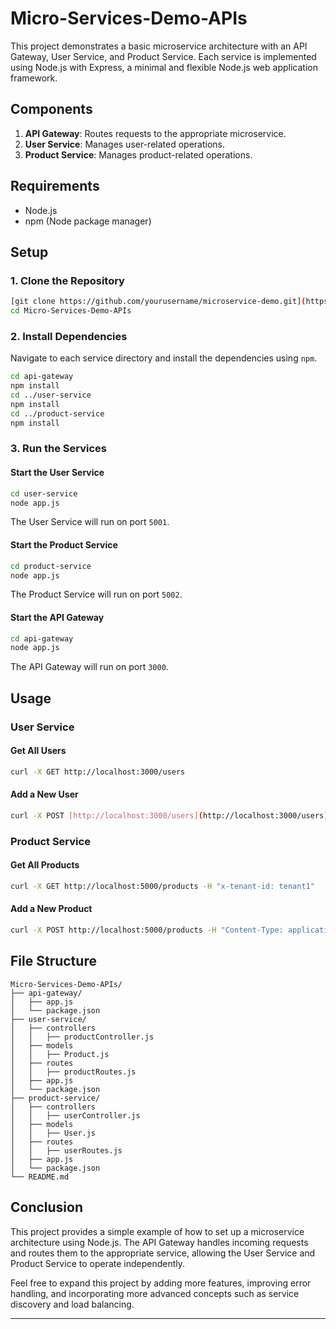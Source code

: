 # Micro-Services-Demo-APIs

This project demonstrates a basic microservice architecture with an API Gateway, User Service, and Product Service. Each service is implemented using Node.js with Express, a minimal and flexible Node.js web application framework.

## Components

1. **API Gateway**: Routes requests to the appropriate microservice.
2. **User Service**: Manages user-related operations.
3. **Product Service**: Manages product-related operations.

## Requirements

- Node.js
- npm (Node package manager)

## Setup

### 1. Clone the Repository

```sh
[git clone https://github.com/yourusername/microservice-demo.git](https://github.com/RudrikaFichadiya7/Micro-Services-Demo-APIs.git)
cd Micro-Services-Demo-APIs
```

### 2. Install Dependencies

Navigate to each service directory and install the dependencies using `npm`.

```sh
cd api-gateway
npm install
cd ../user-service
npm install
cd ../product-service
npm install
```

### 3. Run the Services

#### Start the User Service

```sh
cd user-service
node app.js
```

The User Service will run on port `5001`.

#### Start the Product Service

```sh
cd product-service
node app.js
```

The Product Service will run on port `5002`.

#### Start the API Gateway

```sh
cd api-gateway
node app.js
```

The API Gateway will run on port `3000`.

## Usage

### User Service

#### Get All Users

```sh
curl -X GET http://localhost:3000/users
```

#### Add a New User

```sh
curl -X POST [http://localhost:3000/users](http://localhost:3000/users) -H "Content-Type: application/json", "x-tenant-id: tenant1" -d '{"name": "Tenant1User", "email": "tenant1User@yopmail.com"}'
```

### Product Service

#### Get All Products

```sh
curl -X GET http://localhost:5000/products -H "x-tenant-id: tenant1"
```

#### Add a New Product

```sh
curl -X POST http://localhost:5000/products -H "Content-Type: application/json", "x-tenant-id: tenant1" -d '{"name": "Tenant1Product", "price": "20", "owner": "666ae573354f1883ce531068"}'
```

## File Structure

```
Micro-Services-Demo-APIs/
├── api-gateway/
│   ├── app.js
│   └── package.json
├── user-service/
│   ├── controllers
│   │   ├── productController.js
│   ├── models
│   │   ├── Product.js
│   ├── routes
│   │   ├── productRoutes.js
│   ├── app.js
│   └── package.json
├── product-service/
│   ├── controllers
│   │   ├── userController.js
│   ├── models
│   │   ├── User.js
│   ├── routes
│   │   ├── userRoutes.js
│   ├── app.js
│   └── package.json
└── README.md
```

## Conclusion

This project provides a simple example of how to set up a microservice architecture using Node.js. The API Gateway handles incoming requests and routes them to the appropriate service, allowing the User Service and Product Service to operate independently.

Feel free to expand this project by adding more features, improving error handling, and incorporating more advanced concepts such as service discovery and load balancing.

---
